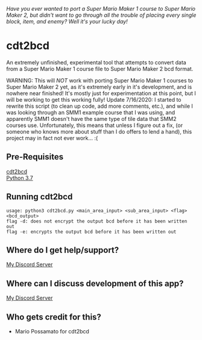 *Have you ever wanted to port a Super Mario Maker 1 course to Super Mario Maker 2, but didn't want to go through all the trouble of placing every single block, item, and enemy?  Well it's your lucky day!*

# cdt2bcd
An extremely unfinished, experimental tool that attempts to convert data from a Super Mario Maker 1 course file to Super Mario Maker 2 bcd format.  

WARNING: This will *NOT* work with porting Super Mario Maker 1 courses to Super Mario Maker 2 yet, as it's extremely early in it's development, and is nowhere near finished! It's mostly just for experimentation at this point, but I will be working to get this working fully!
Update 7/16/2020: I started to rewrite this script (to clean up code, add more comments, etc.), and while I was looking through an SMM1 example course that I was using, and apparently SMM1 doesn't have the same type of tile data that SMM2 courses use.  Unfortunately, this means that unless I figure out a fix, (or someone who knows more about stuff than I do offers to lend a hand), this project may in fact not ever work... :(

## Pre-Requisites
[cdt2bcd](https://github.com/MarioPossamato/cdt2bcd/archive/master.zip)  
[Python 3.7](https://www.python.org/downloads/release/python-370/)  

## Running cdt2bcd
```usage: python3 cdt2bcd.py <main_area_input> <sub_area_input> <flag> <bcd_output>```  
```flag -d: does not encrypt the output bcd before it has been written out```  
```flag -e: encrypts the output bcd before it has been written out```  

## Where do I get help/support?
[My Discord Server](https://discord.gg/8wx8uQF)

## Where can I discuss development of this app?
[My Discord Server](https://discord.gg/8wx8uQF)

## Who gets credit for this?
- Mario Possamato for cdt2bcd

